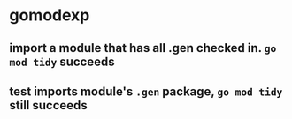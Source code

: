 # gomodexp

## import a module that has all .gen checked in. `go mod tidy` succeeds

## test imports module's `.gen` package, `go mod tidy` still succeeds